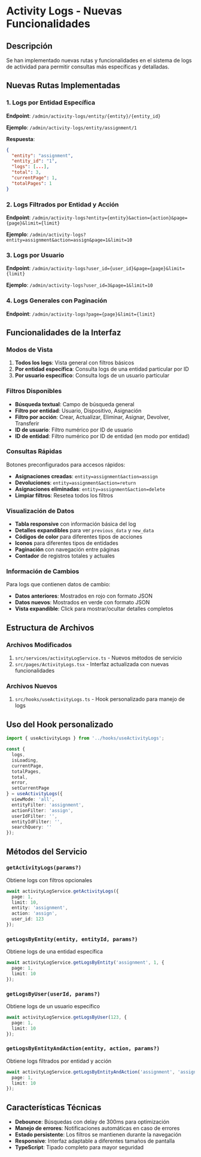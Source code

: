 # Activity Logs - Nuevas Funcionalidades

## Descripción

Se han implementado nuevas rutas y funcionalidades en el sistema de logs de actividad para permitir consultas más específicas y detalladas.

## Nuevas Rutas Implementadas

### 1. Logs por Entidad Específica
**Endpoint**: `/admin/activity-logs/entity/{entity}/{entity_id}`

**Ejemplo**: `/admin/activity-logs/entity/assignment/1`

**Respuesta**:
```json
{
  "entity": "assignment",
  "entity_id": "1",
  "logs": [...],
  "total": 3,
  "currentPage": 1,
  "totalPages": 1
}
```

### 2. Logs Filtrados por Entidad y Acción
**Endpoint**: `/admin/activity-logs?entity={entity}&action={action}&page={page}&limit={limit}`

**Ejemplo**: `/admin/activity-logs?entity=assignment&action=assign&page=1&limit=10`

### 3. Logs por Usuario
**Endpoint**: `/admin/activity-logs?user_id={user_id}&page={page}&limit={limit}`

**Ejemplo**: `/admin/activity-logs?user_id=3&page=1&limit=10`

### 4. Logs Generales con Paginación
**Endpoint**: `/admin/activity-logs?page={page}&limit={limit}`

## Funcionalidades de la Interfaz

### Modos de Vista
1. **Todos los logs**: Vista general con filtros básicos
2. **Por entidad específica**: Consulta logs de una entidad particular por ID
3. **Por usuario específico**: Consulta logs de un usuario particular

### Filtros Disponibles
- **Búsqueda textual**: Campo de búsqueda general
- **Filtro por entidad**: Usuario, Dispositivo, Asignación
- **Filtro por acción**: Crear, Actualizar, Eliminar, Asignar, Devolver, Transferir
- **ID de usuario**: Filtro numérico por ID de usuario
- **ID de entidad**: Filtro numérico por ID de entidad (en modo por entidad)

### Consultas Rápidas
Botones preconfigurados para accesos rápidos:
- **Asignaciones creadas**: `entity=assignment&action=assign`
- **Devoluciones**: `entity=assignment&action=return`
- **Asignaciones eliminadas**: `entity=assignment&action=delete`
- **Limpiar filtros**: Resetea todos los filtros

### Visualización de Datos
- **Tabla responsive** con información básica del log
- **Detalles expandibles** para ver `previous_data` y `new_data`
- **Códigos de color** para diferentes tipos de acciones
- **Iconos** para diferentes tipos de entidades
- **Paginación** con navegación entre páginas
- **Contador** de registros totales y actuales

### Información de Cambios
Para logs que contienen datos de cambio:
- **Datos anteriores**: Mostrados en rojo con formato JSON
- **Datos nuevos**: Mostrados en verde con formato JSON
- **Vista expandible**: Click para mostrar/ocultar detalles completos

## Estructura de Archivos

### Archivos Modificados
1. `src/services/activityLogService.ts` - Nuevos métodos de servicio
2. `src/pages/ActivityLogs.tsx` - Interfaz actualizada con nuevas funcionalidades

### Archivos Nuevos
1. `src/hooks/useActivityLogs.ts` - Hook personalizado para manejo de logs

## Uso del Hook personalizado

```typescript
import { useActivityLogs } from '../hooks/useActivityLogs';

const {
  logs,
  isLoading,
  currentPage,
  totalPages,
  total,
  error,
  setCurrentPage
} = useActivityLogs({
  viewMode: 'all',
  entityFilter: 'assignment',
  actionFilter: 'assign',
  userIdFilter: '',
  entityIdFilter: '',
  searchQuery: ''
});
```

## Métodos del Servicio

### `getActivityLogs(params?)`
Obtiene logs con filtros opcionales
```typescript
await activityLogService.getActivityLogs({
  page: 1,
  limit: 10,
  entity: 'assignment',
  action: 'assign',
  user_id: 123
});
```

### `getLogsByEntity(entity, entityId, params?)`
Obtiene logs de una entidad específica
```typescript
await activityLogService.getLogsByEntity('assignment', 1, {
  page: 1,
  limit: 10
});
```

### `getLogsByUser(userId, params?)`
Obtiene logs de un usuario específico
```typescript
await activityLogService.getLogsByUser(123, {
  page: 1,
  limit: 10
});
```

### `getLogsByEntityAndAction(entity, action, params?)`
Obtiene logs filtrados por entidad y acción
```typescript
await activityLogService.getLogsByEntityAndAction('assignment', 'assign', {
  page: 1,
  limit: 10
});
```

## Características Técnicas

- **Debounce**: Búsquedas con delay de 300ms para optimización
- **Manejo de errores**: Notificaciones automáticas en caso de errores
- **Estado persistente**: Los filtros se mantienen durante la navegación
- **Responsive**: Interfaz adaptable a diferentes tamaños de pantalla
- **TypeScript**: Tipado completo para mayor seguridad
